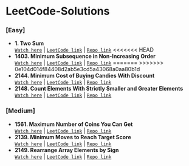 # LeetCode-Solutions

<h3>[Easy]</h3>
<ul>
  <li><strong>1. Two Sum</strong></li>
     <a href="https://www.youtube.com/watch?v=xfrMupld-eQ"><code>Watch here</code></a>  |   <a href="https://leetcode.com/problems/two-sum/"><code>LeetCode link</code></a> |  <a href = "https://github.com/Novice-JS/LeetCode-Solutions/blob/main/easy/1-TwoSum.js"><code>Repo link</code></a>
<<<<<<< HEAD
  <li><strong>1403. Minimum Subsequence in Non-Increasing Order</strong></li>
     <a href="https://youtu.be/KjfBYnf5bDY"><code>Watch here</code></a>  |   <a href="https://leetcode.com/problems/minimum-subsequence-in-non-increasing-order/"><code>LeetCode link</code></a> |  <a href = "https://github.com/Novice-JS/LeetCode-Solutions/blob/main/easy/1403-MinimumSubsequenceInNonIncreasingOrder.js"><code>Repo link</code></a>
=======
>>>>>>> 0e104d014f84408d2ab5e3cd5a43068a0aa80b1d
  <li><strong>2144. Minimum Cost of Buying Candies With Discount</strong></li>  
    <a href="https://youtu.be/tq50lXY171E"><code>Watch here</code></a>  |  <a href="https://leetcode.com/problems/minimum-cost-of-buying-candies-with-discount/"><code>LeetCode link</code></a>  |  <a href = "https://github.com/Novice-JS/LeetCode-Solutions/blob/main/easy/2144-MinimumCostOfBuyingCandiesWithDiscount.js"><code>Repo link</code></a>
  <li><strong>2148. Count Elements With Strictly Smaller and Greater Elements</strong></li>  
    <a href="https://youtu.be/BnmmeaBCLVQ"><code>Watch here</code></a>  |  <a href="https://leetcode.com/problems/count-elements-with-strictly-smaller-and-greater-elements/"><code>LeetCode link</code></a> | <a href = "https://github.com/Novice-JS/LeetCode-Solutions/blob/main/easy/2148-CountElementsWithStrictlySmallerAndGreaterElements.js"><code>Repo link</code></a></li>
</ul>

<h3>[Medium]</h3>
<ul>
  <li><strong>1561. Maximum Number of Coins You Can Get</strong></li>
    <a href="https://youtu.be/KIRrp_fwI_s"><code>Watch here</code></a>  |  <a href="https://leetcode.com/problems/maximum-number-of-coins-you-can-get/"><code>LeetCode link</code></a>   |  <a href = "https://github.com/Novice-JS/LeetCode-Solutions/blob/main/medium/1561-MaxNumberOfCoinsYouCanGet.js"><code>Repo link</code></a></li>
  <li><strong>2139. Minimum Moves to Reach Target Score</strong></li>
    <a href="https://www.youtube.com/watch?v=VehsFCXDd4c"><code>Watch here</code></a>  |  <a href="https://leetcode.com/problems/minimum-moves-to-reach-target-score/"><code>LeetCode link</code></a>  |  <a href = "https://github.com/Novice-JS/LeetCode-Solutions/blob/main/medium/2139-MinimumMovesToReachTargetScore.js"><code>Repo link</code></a></li>
  <li><strong>2149. Rearrange Array Elements by Sign</strong></li>
    <a href="https://youtu.be/qNJOL3p6Jmw"><code>Watch here</code></a>  |  <a href="https://leetcode.com/problems/rearrange-array-elements-by-sign/"><code>LeetCode link</code></a>   |  <a href = "https://github.com/Novice-JS/LeetCode-Solutions/blob/main/medium/2149-RearrangeArrayElementsBySign.js"><code>Repo link</code></a></li>
</ul>
